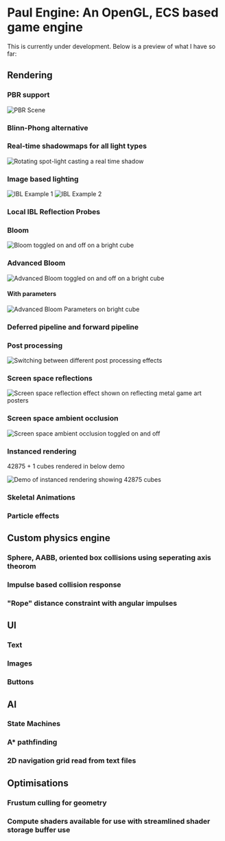 # Paul Engine: An OpenGL, ECS based game engine

This is currently under development. Below is a preview of what I have so far:

## Rendering

### PBR support
![PBR Scene](https://media.giphy.com/media/v1.Y2lkPTc5MGI3NjExaTV2bHkzMHFwbGpoeGs2ejB4dDkwM29kZm1sdGE3bDBiZ3I0aDU4ayZlcD12MV9pbnRlcm5hbF9naWZfYnlfaWQmY3Q9Zw/DNVxDoEwAY71s4gaTj/giphy.gif)

### Blinn-Phong alternative

### Real-time shadowmaps for all light types
![Rotating spot-light casting a real time shadow](https://media.giphy.com/media/ZNy4YuOfJmDpjSvlys/giphy.gif)

### Image based lighting
![IBL Example 1](https://media.giphy.com/media/CTt6aJbcVOLRFhYJOJ/giphy.gif)
![IBL Example 2](https://media.giphy.com/media/3VV7CBy65UmpP9WGtU/giphy.gif)

### Local IBL Reflection Probes

### Bloom
![Bloom toggled on and off on a bright cube](https://media.giphy.com/media/0a4tMIFENGIDgynLXy/giphy.gif)

### Advanced Bloom
![Advanced Bloom toggled on and off on a bright cube](https://i.giphy.com/media/v1.Y2lkPTc5MGI3NjExZ243eXppaWx1aG81dmVuNW1qZGR5aTBoczRiMWN5cWs5ejU2cmVubyZlcD12MV9pbnRlcm5hbF9naWZfYnlfaWQmY3Q9Zw/68nFqM1n5J7n9x9jUc/giphy.gif)

#### With parameters
![Advanced Bloom Parameters on bright cube](https://i.giphy.com/media/v1.Y2lkPTc5MGI3NjExd3MxcTg2M2hlNzBvMWhubGwydXBvamdkZDV2MmVtZXRxdnJhcWplNiZlcD12MV9pbnRlcm5hbF9naWZfYnlfaWQmY3Q9Zw/Y2Dnw0tAkoRRc46JqF/giphy.gif)

### Deferred pipeline and forward pipeline

### Post processing
![Switching between different post processing effects](https://media.giphy.com/media/Q8PZCWFIm7HTRP4D8M/giphy.gif)

### Screen space reflections
![Screen space reflection effect shown on reflecting metal game art posters](https://i.giphy.com/media/v1.Y2lkPTc5MGI3NjExZnBlZWFhMHk3amI0Y24xdnNiZno0em91eWwzdHoxMGlpeXdmdDZwZCZlcD12MV9pbnRlcm5hbF9naWZfYnlfaWQmY3Q9Zw/mskYR08uOnVZBv50Br/giphy.gif)

### Screen space ambient occlusion
![Screen space ambient occlusion toggled on and off](https://media.giphy.com/media/SKJe2XhUz45zcfy7X0/giphy.gif)

### Instanced rendering
42875 + 1 cubes rendered in below demo

![Demo of instanced rendering showing 42875 cubes](https://media.giphy.com/media/nUt6hcCJYYGLDPbiOu/giphy.gif)

### Skeletal Animations

### Particle effects

## Custom physics engine

### Sphere, AABB, oriented box collisions using seperating axis theorom

### Impulse based collision response

### "Rope" distance constraint with angular impulses

## UI

### Text

### Images

### Buttons

## AI

### State Machines

### A* pathfinding

### 2D navigation grid read from text files

## Optimisations
### Frustum culling for geometry
### Compute shaders available for use with streamlined shader storage buffer use
